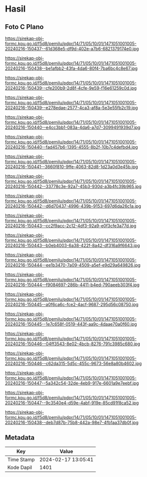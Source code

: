 # Hasil

## Foto C Plano

https://sirekap-obj-formc.kpu.go.id/f5d8/pemilu/pdpr/14/71/05/10/01/1471051001005-20240216-150437--61d368e5-df9d-402e-a7b6-6821379174e0.jpg

https://sirekap-obj-formc.kpu.go.id/f5d8/pemilu/pdpr/14/71/05/10/01/1471051001005-20240216-150438--be1afbb2-43fa-4da6-80f4-7ba6bc4c8e67.jpg

https://sirekap-obj-formc.kpu.go.id/f5d8/pemilu/pdpr/14/71/05/10/01/1471051001005-20240216-150439--cfe200b9-2d8f-4cfe-9e59-f16e61259c0d.jpg

https://sirekap-obj-formc.kpu.go.id/f5d8/pemilu/pdpr/14/71/05/10/01/1471051001005-20240216-150439--e278edae-2577-4ca3-af8a-5e3e55fb2c19.jpg

https://sirekap-obj-formc.kpu.go.id/f5d8/pemilu/pdpr/14/71/05/10/01/1471051001005-20240216-150440--e4cc3bb1-083a-4da6-a7d7-3099491939d7.jpg

https://sirekap-obj-formc.kpu.go.id/f5d8/pemilu/pdpr/14/71/05/10/01/1471051001005-20240216-150440--fad457b6-1395-4555-8b2f-10b7c4defbd4.jpg

https://sirekap-obj-formc.kpu.go.id/f5d8/pemilu/pdpr/14/71/05/10/01/1471051001005-20240216-150441--3660f810-9ffe-4063-82d8-1d23a0d3e45b.jpg

https://sirekap-obj-formc.kpu.go.id/f5d8/pemilu/pdpr/14/71/05/10/01/1471051001005-20240216-150442--33778c3e-92a7-45b3-930d-a3b4fc39b965.jpg

https://sirekap-obj-formc.kpu.go.id/f5d8/pemilu/pdpr/14/71/05/10/01/1471051001005-20240216-150442--d6d70437-4996-439b-9153-697d6da26c1a.jpg

https://sirekap-obj-formc.kpu.go.id/f5d8/pemilu/pdpr/14/71/05/10/01/1471051001005-20240216-150443--cc2f9acc-2c12-4df3-92a9-e0f3cfe3a77d.jpg

https://sirekap-obj-formc.kpu.go.id/f5d8/pemilu/pdpr/14/71/05/10/01/1471051001005-20240216-150443--b0eb4003-6a38-422f-8a42-df316a9f6643.jpg

https://sirekap-obj-formc.kpu.go.id/f5d8/pemilu/pdpr/14/71/05/10/01/1471051001005-20240216-150444--ee1b3470-7a09-4509-a5ef-e9d29a649826.jpg

https://sirekap-obj-formc.kpu.go.id/f5d8/pemilu/pdpr/14/71/05/10/01/1471051001005-20240216-150444--f9084697-286b-4411-b4ed-790aeeb303f4.jpg

https://sirekap-obj-formc.kpu.go.id/f5d8/pemilu/pdpr/14/71/05/10/01/1471051001005-20240216-150445--a0f6ca6c-fce2-4acf-9687-295d56c08750.jpg

https://sirekap-obj-formc.kpu.go.id/f5d8/pemilu/pdpr/14/71/05/10/01/1471051001005-20240216-150445--1e7c658f-0519-443f-aa9c-4daae70a0f60.jpg

https://sirekap-obj-formc.kpu.go.id/f5d8/pemilu/pdpr/14/71/05/10/01/1471051001005-20240216-150446--04ff3543-8e02-4bcb-8276-791c3985c680.jpg

https://sirekap-obj-formc.kpu.go.id/f5d8/pemilu/pdpr/14/71/05/10/01/1471051001005-20240216-150446--c62da315-5d5c-455c-9673-56e8a80b4602.jpg

https://sirekap-obj-formc.kpu.go.id/f5d8/pemilu/pdpr/14/71/05/10/01/1471051001005-20240216-150447--5a342c54-32de-4eb9-917e-6601a9e7eebf.jpg

https://sirekap-obj-formc.kpu.go.id/f5d8/pemilu/pdpr/14/71/05/10/01/1471051001005-20240216-150447--9c3540e4-d59e-4abf-919e-85cd91f8ca52.jpg

https://sirekap-obj-formc.kpu.go.id/f5d8/pemilu/pdpr/14/71/05/10/01/1471051001005-20240216-150438--deb7d87b-75b8-442a-98e7-4fb1aa37db0f.jpg


## Metadata

| Key        | Value               |
| ---------- | ------------------- |
| Time Stamp | 2024-02-17 13:05:41 |
| Kode Dapil | 1401                |



